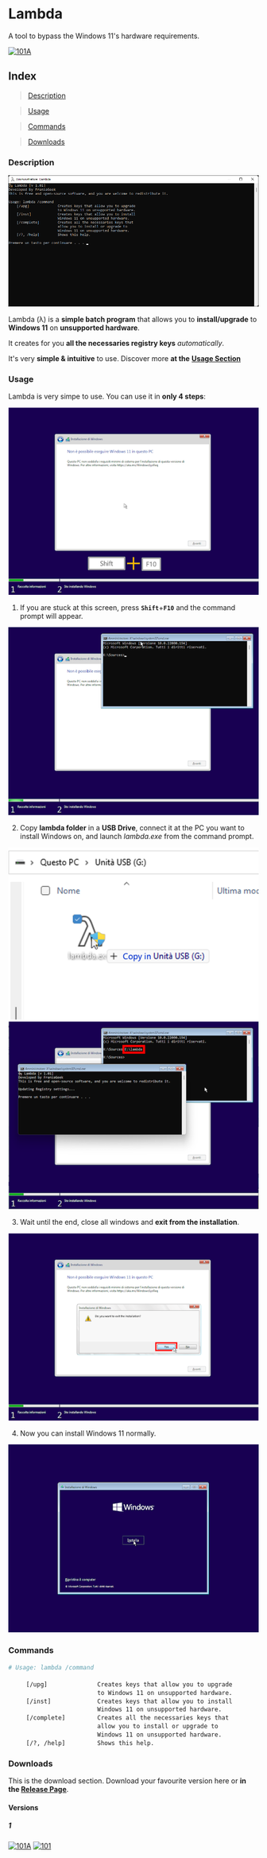 # Lambda
A tool to bypass the Windows 11's hardware requirements.

[![101A](https://img.shields.io/badge/Go_to-releases-brightgreen?labelColor=009900&logo=github&logoColor=white)](https://github.com/franzageek/lambda/releases)

## Index

> [Description](https://github.com/franzageek/lambda/blob/main/README.md#description)

> [Usage](https://github.com/franzageek/lambda/blob/main/README.md#usage)

> [Commands](https://github.com/franzageek/lambda/blob/main/README.md#commands)

> [Downloads](https://github.com/franzageek/lambda/blob/main/downloads.md)



### Description

![](https://github.com/franzageek/lambda/blob/images/screenshot.png)

Lambda (λ) is a **simple batch program** that allows you to **install/upgrade** to **Windows 11** on **unsupported hardware**.

It creates for you **all the necessaries registry keys** *automatically*.

It's very **simple & intuitive** to use. Discover more **at the** [**Usage Section**](https://github.com/franzageek/lambda/blob/main/README.md#usage)




### Usage

Lambda is very simpe to use.
You can use it in **only 4 steps**: 

![](https://github.com/franzageek/lambda/blob/images/screenshot-2.png)

1) If you are stuck at this screen, press **`Shift`**+**`F10`** and the command prompt will appear.

![](https://github.com/franzageek/lambda/blob/images/screenshot-3.png)

2) Copy **lambda folder** in a **USB Drive**, connect it at the PC you want to install Windows on, and launch *lambda.exe* from the command prompt.

![](https://github.com/franzageek/lambda/blob/images/screenshot-4.png) ![](https://github.com/franzageek/lambda/blob/images/screenshot-6.png)

3) Wait until the end, close all windows and **exit from the installation**.

![](https://github.com/franzageek/lambda/blob/images/screenshot-7.png)

4) Now you can install Windows 11 normally.

![](https://github.com/franzageek/lambda/blob/images/screenshot-8.png)


### Commands

```bash
# Usage: lambda /command

     [/upg]              Creates keys that allow you to upgrade 
                         to Windows 11 on unsupported hardware.
     [/inst]             Creates keys that allow you to install 
                         Windows 11 on unsupported hardware.
     [/complete]         Creates all the necessaries keys that 
                         allow you to install or upgrade to
                         Windows 11 on unsupported hardware.
     [/?, /help]         Shows this help.
```

### Downloads

This is the download section. Download your favourite version here or **in the [**Release Page**](https://github.com/franzageek/lambda/releases)**.

#### Versions
##### 1
[![101A](https://img.shields.io/badge/1.01A_Latest-Download-brightgreen?labelColor=009900)](https://github.com/franzageek/lambda/releases/download/1.0.1A/lambda.exe) [![101](https://img.shields.io/badge/1.01-Download-green?labelColor=e6e6e6)](https://github.com/franzageek/lambda/releases/download/1.0.1/lambda.exe)






